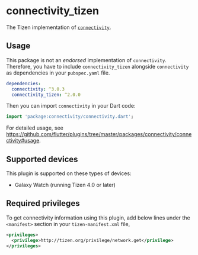 # connectivity_tizen

The Tizen implementation of [`connectivity`](https://github.com/flutter/plugins/tree/master/packages/connectivity).

## Usage

This package is not an _endorsed_ implementation of `connectivity`. Therefore, you have to include `connectivity_tizen` alongside `connectivity` as dependencies in your `pubspec.yaml` file.

```yaml
dependencies:
  connectivity: ^3.0.3
  connectivity_tizen: ^2.0.0
```

Then you can import `connectivity` in your Dart code:

```dart
import 'package:connectivity/connectivity.dart';
```

For detailed usage, see https://github.com/flutter/plugins/tree/master/packages/connectivity/connectivity#usage.

## Supported devices

This plugin is supported on these types of devices:

- Galaxy Watch (running Tizen 4.0 or later)

## Required privileges

To get connectivity information using this plugin, add below lines under the `<manifest>` section in your `tizen-manifest.xml` file,

```xml
<privileges>
  <privilege>http://tizen.org/privilege/network.get</privilege>
</privileges>
```
